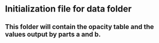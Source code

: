 # Initialization file for data folder

## This folder will contain the opacity table and the values output by parts a and b.